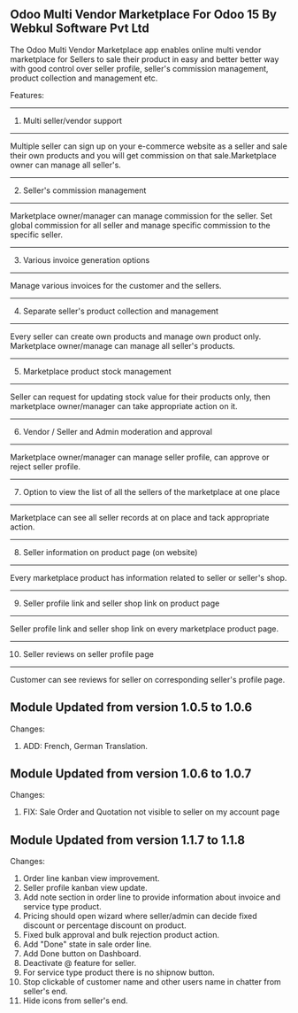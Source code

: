 Odoo Multi Vendor Marketplace For Odoo 15 By Webkul Software Pvt Ltd
--------------------------------------------------------------------

The Odoo Multi Vendor Marketplace <a href="https://apps.odoo.com/apps/modules/15.0/odoo_marketplace/"></a> app enables online multi vendor marketplace for Sellers to sale their product in easy and better better way with good control over seller profile, seller's commission management, product collection and management etc.

Features:

-------------------------------------------------------------------------------
1. Multi seller/vendor support
-------------------------------------------------------------------------------

Multiple seller can sign up on your e-commerce website as a seller and sale
their own products and you will get commission on that sale.Marketplace owner
can manage all seller's.



-------------------------------------------------------------------------------
2. Seller's commission management
-------------------------------------------------------------------------------

Marketplace owner/manager can manage commission for the seller. Set global
commission for all seller and manage specific commission to the specific seller.


-------------------------------------------------------------------------------
3. Various invoice generation options
-------------------------------------------------------------------------------

Manage various invoices for the customer and the sellers.


-------------------------------------------------------------------------------
4. Separate seller's product collection and management
-------------------------------------------------------------------------------

Every seller can create own products and manage own product only.
Marketplace owner/manage can manage all seller's products.


-------------------------------------------------------------------------------
5. Marketplace product stock management
-------------------------------------------------------------------------------

Seller can request for updating stock value for their products only, then
marketplace owner/manager can take appropriate action on it.


-------------------------------------------------------------------------------
6. Vendor / Seller and Admin moderation and approval
-------------------------------------------------------------------------------

Marketplace owner/manager can manage seller profile, can approve or reject
seller profile.


-------------------------------------------------------------------------------
7. Option to view the list of all the sellers of the marketplace at one place
-------------------------------------------------------------------------------

Marketplace can see all seller records at on place and tack appropriate action.


-------------------------------------------------------------------------------
8. Seller information on product page (on website)
-------------------------------------------------------------------------------

Every marketplace product has information related to seller or seller's shop.


-------------------------------------------------------------------------------
9. Seller profile link and seller shop link on product page
-------------------------------------------------------------------------------

Seller profile link and seller shop link on every marketplace product page.

-------------------------------------------------------------------------------
10. Seller reviews on seller profile page
-------------------------------------------------------------------------------

Customer can see reviews for seller on corresponding seller's profile page.

Module Updated from version 1.0.5 to 1.0.6
-------------------------------------------
Changes:
1. ADD: French, German Translation.

Module Updated from version 1.0.6 to 1.0.7
-------------------------------------------
Changes:
1. FIX: Sale Order and Quotation not visible to seller on my account page 

Module Updated from version 1.1.7 to 1.1.8
-------------------------------------------
Changes:
01. Order line kanban view improvement.
02. Seller profile kanban view update.
03. Add note section in order line to provide information about invoice and     service type product.
04. Pricing should open wizard where seller/admin can decide fixed discount or percentage discount on product.
05. Fixed bulk approval and bulk rejection product action.
06. Add "Done" state in sale order line.
07. Add Done button on Dashboard.
08. Deactivate @ feature for seller.
09. For service type product there is no shipnow button.
10. Stop clickable of customer name and other users name in chatter from seller's end.
11. Hide icons from seller's end.

